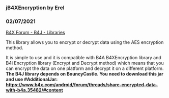 ### jB4XEncryption by Erel
### 02/07/2021
[B4X Forum - B4J - Libraries](https://www.b4x.com/android/forum/threads/48178/)

This library allows you to encrypt or decrypt data using the AES encryption method.  
  
It is simple to use and it is compatible with B4A B4XEncryption library and B4i Encryption library (Encrypt and Decrypt method) which means that you can encrypt the data on one platform and decrypt it on a different platform.  
 **The B4J library depends on BouncyCastle. You need to download this jar and use #AdditionalJar:** [**<https://www.b4x.com/android/forum/threads/share-encrypted-data-with-b4a.35482/#content>**](https://www.b4x.com/android/forum/threads/share-encrypted-data-with-b4a.35482/#content)
